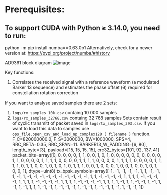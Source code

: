 # Prerequisites:

## To support CUDA with Python ≥ 3.14.0, you need to run:
python -m pip install numba==0.63.0b1
Alternatively, check for a newer version at: https://pypi.org/project/numba/#history

AD9361 block diagram
![image](https://github.com/user-attachments/assets/aa3e2089-f667-406d-b144-5c89a048f7e0)

Key functions:
1. Correlates the received signal with a reference waveform (a modulated Barker 13 sequence) and estimates the phase offset (θ) required for constellation rotation correction


If you want to analyse saved samples there are 2 sets:
1. `logs/rx_samples_10k.csv` containg 10 000 samples
1. `logs/rx_samples_32768.csv` containg 32 768 samples
Sets contain result of cyclic transmitt of packet saved in `logs/tx_samples_393.csv`. If you want to load this data to samples use `ops_file.open_csv_and_load_np_complex128 ( filename )` function.
F_C=820000000.0, F_S=3000000, BW=1000000, SPS=4, RRC_BETA=0.35, RRC_SPAN=11.
BARKER13_W_PADDING=[6, 80], length_byte=[3], payload=[15, 15, 15, 15], crc32_bytes=[101, 92, 137, 41]
packet_bits=array([0, 0, 0, 0, 0, 1, 1, 0, 0, 1, 0, 1, 0, 0, 0, 0, 0, 0, 0, 0, 0, 0,
       1, 1, 0, 0, 0, 0, 1, 1, 1, 1, 0, 0, 0, 0, 1, 1, 1, 1, 0, 0, 0, 0,
       1, 1, 1, 1, 0, 0, 0, 0, 1, 1, 1, 1, 0, 1, 1, 0, 0, 1, 0, 1, 0, 1,
       0, 1, 1, 1, 0, 0, 1, 0, 0, 0, 1, 0, 0, 1, 0, 0, 1, 0, 1, 0, 0, 1],
      dtype=uint8)
tx_bpsk_symbols=array([-1, -1, -1, -1, -1,  1,  1, -1, -1,  1, -1,  1, -1, -1, -1, -1, -1,
       -1, -1, -1, -1, -1,  1,  1, -1, -1, -1, -1,  1,  1,  1,  1, -1, -1,
       -1, -1,  1,  1,  1,  1, -1, -1, -1, -1,  1,  1,  1,  1, -1, -1, -1,
       -1,  1,  1,  1,  1, -1,  1,  1, -1, -1,  1, -1,  1, -1,  1, -1,  1,
        1,  1, -1, -1,  1, -1, -1, -1,  1, -1, -1,  1, -1, -1,  1, -1,  1,
       -1, -1,  1])